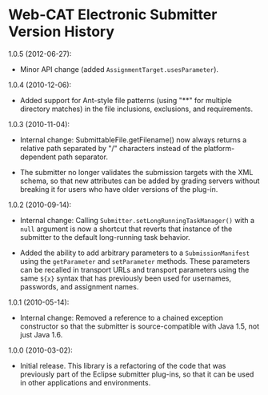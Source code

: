 Web-CAT Electronic Submitter Version History
============================================

1.0.5 (2012-06-27):

 * Minor API change (added `AssignmentTarget.usesParameter`).

 
1.0.4 (2010-12-06):

 * Added support for Ant-style file patterns (using "**" for multiple
   directory matches) in the file inclusions, exclusions, and requirements.


1.0.3 (2010-11-04):

 * Internal change: SubmittableFile.getFilename() now always returns a
   relative path separated by "/" characters instead of the platform-
   dependent path separator.

 * The submitter no longer validates the submission targets with the
   XML schema, so that new attributes can be added by grading servers
   without breaking it for users who have older versions of the plug-in.


1.0.2 (2010-09-14):

 * Internal change: Calling `Submitter.setLongRunningTaskManager()` with a
   `null` argument is now a shortcut that reverts that instance of the
   submitter to the default long-running task behavior.

 * Added the ability to add arbitrary parameters to a `SubmissionManifest`
   using the `getParameter` and `setParameter` methods. These parameters can
   be recalled in transport URLs and transport parameters using the same
   `${x}` syntax that has previously been used for usernames, passwords, and
   assignment names.


1.0.1 (2010-05-14):

 * Internal change: Removed a reference to a chained exception constructor so
   that the submitter is source-compatible with Java 1.5, not just Java 1.6.


1.0.0 (2010-03-02):

 * Initial release. This library is a refactoring of the code that was
   previously part of the Eclipse submitter plug-ins, so that it can be used in
   other applications and environments.
